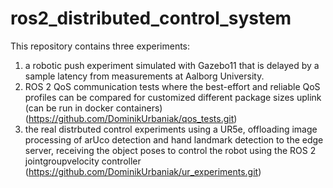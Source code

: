 # ros2_distributed_control_system

This repository contains three experiments:
1) a robotic push experiment simulated with Gazebo11 that is delayed by a sample latency from measurements at Aalborg University.
2) ROS 2 QoS communication tests where the best-effort and reliable QoS profiles can be compared for customized different package sizes uplink (can be run in docker containers) (https://github.com/DominikUrbaniak/qos_tests.git)
3) the real distrbuted control experiments using a UR5e, offloading image processing of arUco detection and hand landmark detection to the edge server, receiving the object poses to control the robot using the ROS 2 jointgroupvelocity controller (https://github.com/DominikUrbaniak/ur_experiments.git)
